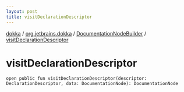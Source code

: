 ```yaml
---
layout: post
title: visitDeclarationDescriptor
---
```

[dokka](../../index.md) / [org.jetbrains.dokka](../index.md) / [DocumentationNodeBuilder](index.md) / [visitDeclarationDescriptor](visitDeclarationDescriptor.md)

# visitDeclarationDescriptor

```
open public fun visitDeclarationDescriptor(descriptor: DeclarationDescriptor, data: DocumentationNode): DocumentationNode
```
